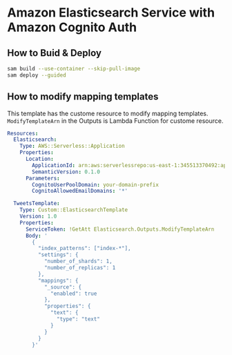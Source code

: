 # Amazon Elasticsearch Service with Amazon Cognito Auth

## How to Buid & Deploy

```bash
sam build --use-container --skip-pull-image
sam deploy --guided
```

## How to modify mapping templates

This template has the custome resource to modify  mapping templates.
`ModifyTemplateArn` in the Outputs is Lambda Function for custome resource.

```yaml
Resources:
  Elasticsearch:
    Type: AWS::Serverless::Application
    Properties:
      Location:
        ApplicationId: arn:aws:serverlessrepo:us-east-1:345513370492:applications/amazon-elasticsearch-cognito-auth
        SemanticVersion: 0.1.0
      Parameters:
        CognitoUserPoolDomain: your-domain-prefix
        CognitoAllowedEmailDomains: '*'

  TweetsTemplate:
    Type: Custom::ElasticsearchTemplate
    Version: 1.0
    Properties:
      ServiceToken: !GetAtt Elasticsearch.Outputs.ModifyTemplateArn
      Body: '
        {
          "index_patterns": ["index-*"],
          "settings": {
            "number_of_shards": 1,
            "number_of_replicas": 1
          },
          "mappings": {
            "_source": {
              "enabled": true
            },
            "properties": {
              "text": {
                "type": "text"
              }
            }
          }
        }'
```